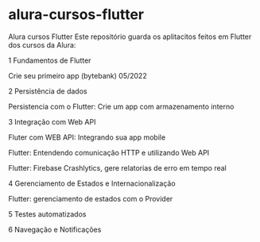 # alura-cursos-flutter
Alura cursos Flutter
Este repositório guarda os aplitacitos feitos em Flutter dos cursos da Alura:

1 Fundamentos de Flutter
  
Crie seu primeiro app (bytebank) 05/2022

2 Persistência de dados

Persistencia com o Flutter: Crie um app com armazenamento interno

3 Integração com Web API

Fluter com WEB API: Integrando sua app mobile

Flutter: Entendendo comunicação HTTP e utilizando Web API

Flutter: Firebase Crashlytics, gere relatorias de erro em tempo real

4 Gerenciamento de Estados e Internacionalização

Flutter: gerenciamento de estados com o Provider

5 Testes automatizados

6 Navegação e Notificações
